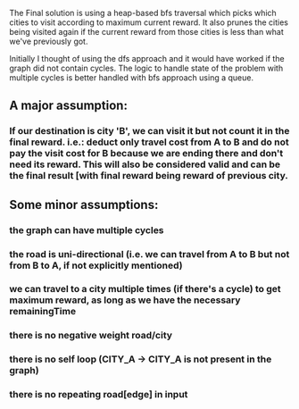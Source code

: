 The Final solution is using a heap-based bfs traversal which picks which cities to visit according to maximum current reward. 
It also prunes the cities being visited again if the current reward from those cities is less than what we've previously got.

Initially I thought of using the dfs approach and it would have worked if the graph did not contain cycles. The logic to handle state of the problem with multiple cycles is better handled with bfs approach using a queue.

## A major assumption:
### If our destination is city 'B', we can visit it but not count it in the final reward. i.e.: deduct only travel cost from A to B and do not pay the visit cost for B because we are ending there and don't need its reward. This will also be considered valid and can be the final result [with final reward being reward of previous city.

## Some minor assumptions:
### the graph can have multiple cycles
### the road is uni-directional (i.e. we can travel from A to B but not from B to A, if not explicitly mentioned)
### we can travel to a city multiple times (if there's a cycle) to get maximum reward, as long as we have the necessary remainingTime
### there is no negative weight road/city
### there is no self loop (CITY_A -> CITY_A is not present in the graph)
### there is no repeating road[edge] in input
